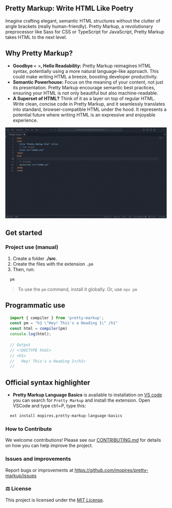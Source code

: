 
## Pretty Markup: Write HTML Like Poetry

Imagine crafting elegant, semantic HTML structures without the clutter of angle brackets (really human-friendly).  Pretty Markup, a revolutionary preprocessor like Sass for CSS or TypeScript for JavaScript, Pretty Markup takes HTML to the next level.

## Why Pretty Markup?

* **Goodbye `< >`, Hello Readability:** Pretty Markup reimagines HTML syntax, potentially using a more natural language-like approach. This could make writing HTML a breeze, boosting developer productivity.
* **Semantic Powerhouse:**  Focus on the meaning of your content, not just its presentation. Pretty Markup encourage semantic best practices, ensuring your HTML is not only beautiful but also machine-readable.
* **A Superset of HTML?**  Think of it as a layer on top of regular HTML. Write clean, concise code in Pretty Markup, and it seamlessly translates into standard, browser-compatible HTML under the hood. It represents a potential future where writing HTML is an expressive and enjoyable experience.

![Pretty Markup](./assets/gif/intellisense.gif)

## Get started 

###  Project use (manual)
1. Create a folder __./src__.
2. Create the files with the extension `.pm`
3. Then, run:

```bash
  pm 
```

> To use the `pm` command, install it globally. Or, use `npx pm`

## Programmatic use
```ts
  import { compiler } from 'pretty-markup';
  const pm = "h1 \"Hey! This's a Heading 1\" /h1"
  const html = compiler(pm)
  console.log(html);

  // Output
  // <!DOCTYPE html>
  // <h1>
  //   Hey! This's a Heading 1</h1>
  //
```


## Official syntax highlighter 
- **Pretty Markup Language Basics** is available to installation on [VS code]("https://marketplace.visualstudio.com/items?itemName=mopires.pretty-markup-language-basics") you can search for `Pretty Markup` and install the extension. Open VSCode and type ctrl+P, type this:

```bash
  ext install mopires.pretty-markup-language-basics
```

### How to Contribute 
We welcome contributions! Please see our [CONTRIBUTING.md](CONTRIBUTING.md) for details on how you can help improve the project.

### Issues and improvements 
Report bugs or improvements at https://github.com/mopires/pretty-markup/issues

### ⚖️ License 
This project is licensed under the [MIT License](LICENSE.txt).